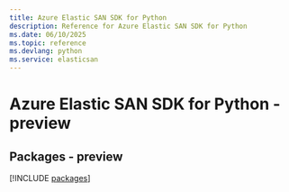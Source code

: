 ```yaml
---
title: Azure Elastic SAN SDK for Python
description: Reference for Azure Elastic SAN SDK for Python
ms.date: 06/10/2025
ms.topic: reference
ms.devlang: python
ms.service: elasticsan
---
```

# Azure Elastic SAN SDK for Python - preview
## Packages - preview
[!INCLUDE [packages](elastic-san-index.md)]